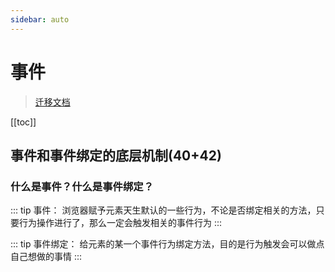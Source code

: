 ```yaml
---
sidebar: auto
---
```


# 事件

> [迁移文档](https://github.com/LuckRain7/Web-FEDSE/blob/master/docs/module-1/3.md)

[[toc]]

## 事件和事件绑定的底层机制(40+42)

### 什么是事件？什么是事件绑定？

::: tip 事件：
浏览器赋予元素天生默认的一些行为，不论是否绑定相关的方法，只要行为操作进行了，那么一定会触发相关的事件行为
:::

::: tip 事件绑定：
给元素的某一个事件行为绑定方法，目的是行为触发会可以做点自己想做的事情
:::
